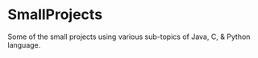 # SmallProjects
Some of the small projects using various sub-topics of Java, C, &amp; Python language.
